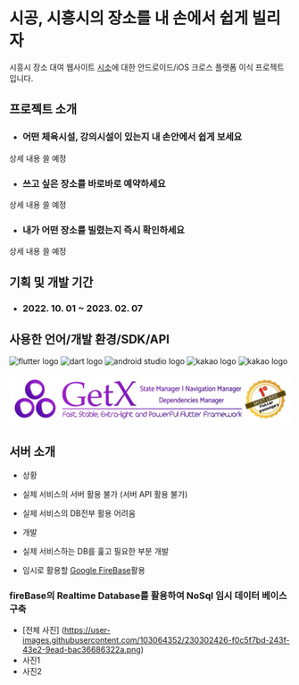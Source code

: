 # 시공, 시흥시의 장소를 내 손에서 쉽게 빌리자

시흥시 장소 대여 웹사이트 [시소](https://share.siheung.go.kr/index.do)에 대한 안드로이드/iOS 크로스 플랫폼 이식 프로젝트입니다.

## 프로젝트 소개

- ### 어떤 체육시설, 강의시설이 있는지 내 손안에서 쉽게 보세요
 상세 내용 쓸 예정
- ### 쓰고 싶은 장소를 바로바로 예약하세요
상세 내용 쓸 예정
- ### 내가 어떤 장소를 빌렸는지 즉시 확인하세요
상세 내용 쓸 예정

## 기획 및 개발 기간
- ### 2022. 10. 01 ~ 2023. 02. 07

## 사용한 언어/개발 환경/SDK/API

![flutter logo](https://img.shields.io/badge/flutter-02569B?style=flat&logo=flutter)
![dart logo](https://img.shields.io/badge/Dart-0175C2?style=flat&logo=dart)
![android studio logo](https://img.shields.io/badge/Android_Studio-3DDC84?style=flat&logo=androidstudio&logoColor=white)
![kakao logo](https://img.shields.io/badge/kakao_map_SDK-FFCD00?style=flat&logo=kakao&logoColor=black)
![kakao logo](https://img.shields.io/badge/kakao_login_SDK-FFCD00?style=flat&logo=kakao&logoColor=black)

![getx logo](https://raw.githubusercontent.com/jonataslaw/getx-community/master/get.png)


## 서버 소개
- 상황
 - 실제 서비스의 서버 활용 불가 (서버 API 활용 불가)
 - 실제 서비스의 DB전부 활용 어려움
 
- 개발
 - 실제 서비스하는 DB를 훑고 필요한 부분 개발
 - 임시로 활용할 [Google FireBase](https://firebase.google.com/?hl=ko)활용

### fireBase의 Realtime Database를 활용하여 NoSql 임시 데이터 베이스 구축
- [전체 사진] (https://user-images.githubusercontent.com/103064352/230302426-f0c5f7bd-243f-43e2-9ead-bac36686322a.png)
- 사진1
- 사진2


